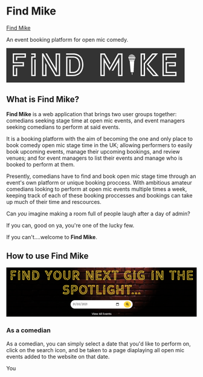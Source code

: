 # Find Mike
[Find Mike](www.findmike.co.uk)

An event booking platform for open mic comedy.

![Find Mike logo](app/assets/images/FindMike.PNG)


## What is Find Mike?

**Find Mike** is a web application that brings two user groups together: comedians seeking stage time at open mic events, and event managers seeking comedians to perform at said events.

It is a booking platform with the aim of becoming the one and only place to book comedy open mic stage time in the UK; allowing performers to easily book upcoming events, manage their upcoming bookings, and review venues; and for event managers to list their events and manage who is booked to perform at them.

Presently, comedians have to find and book open mic stage time through an event's own platform or unique booking proccess. With ambitious amateur comedians looking to perform at open mic events multiple times a week, keeping track of each of these booking proccesses and bookings can take up much of their time and rescources. 

Can *you* imagine making a room full of people laugh after a day of admin? 

If you can, good on ya, you're one of the lucky few.

If you can't....welcome to **Find Mike**.


## How to use Find Mike

![Find your next gig](app/assets/images/NextGig.PNG)

### As a comedian

As a comedian, you can simply select a date that you'd like to perform on, click on the search icon, and be taken to a page diaplaying all open mic events added to the website on that date. 

You 